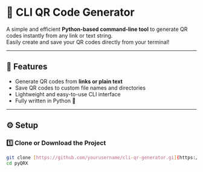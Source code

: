 # 🧩 CLI QR Code Generator

A simple and efficient **Python-based command-line tool** to generate QR codes instantly from any link or text string.  
Easily create and save your QR codes directly from your terminal!

---

## 🚀 Features
- Generate QR codes from **links or plain text**
- Save QR codes to custom file names and directories
- Lightweight and easy-to-use CLI interface
- Fully written in Python 🐍

---

## ⚙️ Setup

### 1️⃣ Clone or Download the Project
```bash
git clone [https://github.com/yourusername/cli-qr-generator.gi](https://github.com/itzTron/pyQRX.git
cd pyQRX
